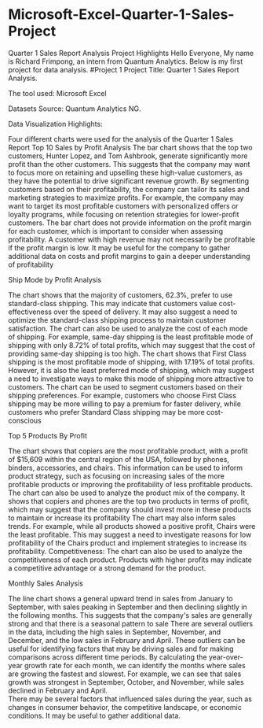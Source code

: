 # Microsoft-Excel-Quarter-1-Sales-Project
Quarter 1 Sales Report Analysis Project   Highlights
Hello Everyone, My name is Richard Frimpong, an intern from Quantum Analytics.
Below is my first project for data analysis.
#Project 1
Project Title: Quarter 1 Sales Report Analysis.

The tool used: Microsoft Excel

Datasets Source: Quantum Analytics NG.

Data Visualization Highlights:

Four different charts were used for the analysis of the Quarter 1 Sales Report
Top 10 Sales by Profit Analysis
The bar chart shows that the top two customers, Hunter Lopez, and Tom Ashbrook, generate significantly more profit than the other customers. This suggests that the company may want to focus more on retaining and upselling these high-value customers, as they have the potential to drive significant revenue growth.
By segmenting customers based on their profitability, the company can tailor its sales and marketing strategies to maximize profits. For example, the company may want to target its most profitable customers with personalized offers or loyalty programs, while focusing on retention strategies for lower-profit customers.
The bar chart does not provide information on the profit margin for each customer, which is important to consider when assessing profitability. A customer with high revenue may not necessarily be profitable if the profit margin is low. It may be useful for the company to gather additional data on costs and profit margins to gain a deeper understanding of profitability

Ship Mode by Profit Analysis

The chart shows that the majority of customers, 62.3%, prefer to use standard-class shipping. This may indicate that customers value cost-effectiveness over the speed of delivery. It may also suggest a need to optimize the standard-class shipping process to maintain customer satisfaction.
The chart can also be used to analyze the cost of each mode of shipping. For example, same-day shipping is the least profitable mode of shipping with only 8.72% of total profits, which may suggest that the cost of providing same-day shipping is too high.
The chart shows that First Class shipping is the most profitable mode of shipping, with 17.19% of total profits. However, it is also the least preferred mode of shipping, which may suggest a need to investigate ways to make this mode of shipping more attractive to customers.
The chart can be used to segment customers based on their shipping preferences. For example, customers who choose First Class shipping may be more willing to pay a premium for faster delivery, while customers who prefer Standard Class shipping may be more cost-conscious

Top 5 Products By Profit

The chart shows that copiers are the most profitable product, with a profit of $15,609 within the central region of the USA, followed by phones, binders, accessories, and chairs. This information can be used to inform product strategy, such as focusing on increasing sales of the more profitable products or improving the profitability of less profitable products.
The chart can also be used to analyze the product mix of the company. It shows that copiers and phones are the top two products in terms of profit, which may suggest that the company should invest more in these products to maintain or increase its profitability
The chart may also inform sales trends. For example, while all products showed a positive profit, Chairs were the least profitable. This may suggest a need to investigate reasons for low profitability of the Chairs product and implement strategies to increase its profitability.
Competitiveness: The chart can also be used to analyze the competitiveness of each product. Products with higher profits may indicate a competitive advantage or a strong demand for the product.


Monthly Sales Analysis

The line chart shows a general upward trend in sales from January to September, with sales peaking in September and then declining slightly in the following months. This suggests that the company's sales are generally strong and that there is a seasonal pattern to sale
There are several outliers in the data, including the high sales in September, November, and December, and the low sales in February and April. These outliers can be useful for identifying factors that may be driving sales and for making comparisons across different time periods.                                                     By calculating the year-over-year growth rate for each month, we can identify the months where sales are growing the fastest and slowest. For example, we can see that sales growth was strongest in September, October, and November, while sales declined in February and April.                                                     
There may be several factors that influenced sales during the year, such as changes in consumer behavior, the competitive landscape, or economic conditions. It may be useful to gather additional data. 
